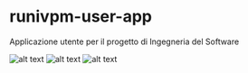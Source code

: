 # runivpm-user-app
Applicazione utente per il progetto di Ingegneria del Software

![alt text](https://preview.ibb.co/irdx5e/slide_Github_page_001.jpg)
![alt text](https://preview.ibb.co/irdx5e/slide_Github_page_002.jpg)
![alt text](https://preview.ibb.co/irdx5e/slide_Github_page_003.jpg)
